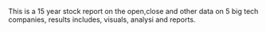This is a 15 year stock report on the open,close and other data on 5 big tech companies, results includes, visuals, analysi and reports.
